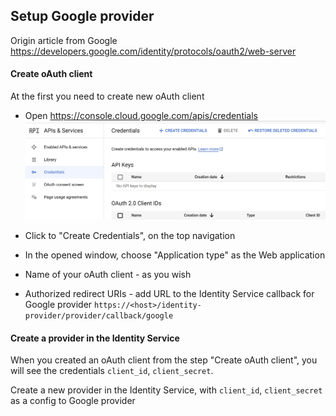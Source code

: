 ## Setup Google provider

Origin article from Google https://developers.google.com/identity/protocols/oauth2/web-server

#### Create oAuth client
At the first you need to create new oAuth client

- Open https://console.cloud.google.com/apis/credentials
![credentials page](./credentials_page.jpg)

- Click to "Create Credentials", on the top navigation
- In the opened window, choose "Application type" as the Web application
- Name of your oAuth client - as you wish
- Authorized redirect URIs - add URL to the Identity Service callback for Google provider
`https://<host>/identity-provider/provider/callback/google`

#### Create a provider in the Identity Service
When you created an oAuth client from the step "Create oAuth client", you will see the credentials
`client_id`, `client_secret`.

Create a new provider in the Identity Service, with `client_id`, `client_secret` as a config to Google provider
